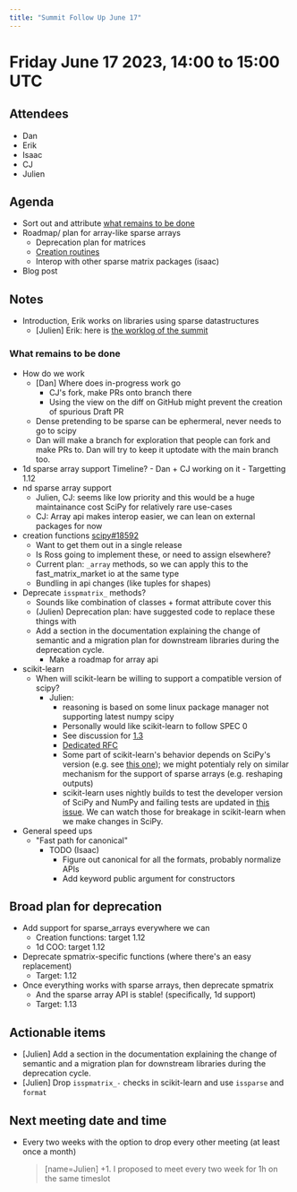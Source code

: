 ```yaml
---
title: "Summit Follow Up June 17"
---
```


# Friday June 17 2023, 14:00 to 15:00 UTC

## Attendees

- Dan
- Erik
- Isaac
- CJ
- Julien

## Agenda

- Sort out and attribute [what remains to be done](https://hackmd.io/1Q2832LDR_2Uv_-cV-wnYg#What-remains-to-be-done)
- Roadmap/ plan for array-like sparse arrays
  - Deprecation plan for matrices
  - [Creation routines](https://github.com/scipy/scipy/issues/18592)
  - Interop with other sparse matrix packages (isaac)
- Blog post

## Notes

- Introduction, Erik works on libraries using sparse datastructures
  - [Julien] Erik: here is [the worklog of the summit](https://hackmd.io/iEtdfbxfSbGwOAJTXmqyIQ)

### What remains to be done

- How do we work
  - [Dan] Where does in-progress work go
    - CJ's fork, make PRs onto branch there
    - Using the view on the diff on GitHub might prevent the creation of spurious Draft PR
  - Dense pretending to be sparse can be ephermeral, never needs to go to scipy
  - Dan will make a branch for exploration that people can fork and make PRs to. Dan will try to keep it uptodate with the main branch too.
- 1d sparse array support
  Timeline? - Dan + CJ working on it - Targetting 1.12
- nd sparse array support
  - Julien, CJ: seems like low priority and this would be a huge maintainance cost SciPy for relatively rare use-cases
  - CJ: Array api makes interop easier, we can lean on external packages for now
- creation functions [scipy#18592](https://github.com/scipy/scipy/issues/18592)
  - Want to get them out in a single release
  - Is Ross going to implement these, or need to assign elsewhere?
  - Current plan: `_array` methods, so we can apply this to the fast_matrix_market io at the same type
  - Bundling in api changes (like tuples for shapes)
- Deprecate `isspmatrix_` methods?
  - Sounds like combination of classes + format attribute cover this
  - (Julien) Deprecation plan: have suggested code to replace these things with
  - Add a section in the documentation explaining the change of semantic and a migration plan for downstream libraries during the deprecation cycle.
    - Make a roadmap for array api
- scikit-learn
  - When will scikit-learn be willing to support a compatible version of scipy?
    - Julien:
      - reasoning is based on some linux package manager not supporting latest numpy scipy
      - Personally would like scikit-learn to follow SPEC 0
      - See discussion for [1.3](https://github.com/scikit-learn/scikit-learn/issues/26438)
      - [Dedicated RFC](https://github.com/scikit-learn/scikit-learn/issues/26418)
      - Some part of scikit-learn's behavior depends on SciPy's version (e.g. see [this one](https://github.com/scikit-learn/scikit-learn/blob/784ba9ef9f65d5e4e33087dd7f5b87d65b605efc/sklearn/preprocessing/_polynomial.py#L61-L73)); we might potentialy rely on similar mechanism for the support of sparse arrays (e.g. reshaping outputs)
      - scikit-learn uses nightly builds to test the developer version of SciPy and NumPy and failing tests are updated in [this issue](https://github.com/scikit-learn/scikit-learn/issues/26154). We can watch those for breakage in scikit-learn when we make changes in SciPy.
- General speed ups
  - "Fast path for canonical"
    - TODO (Isaac)
      - Figure out canonical for all the formats, probably normalize APIs
      - Add keyword public argument for constructors

## Broad plan for deprecation

- Add support for sparse_arrays everywhere we can
  - Creation functions: target 1.12
  - 1d COO: target 1.12
- Deprecate spmatrix-specific functions (where there's an easy replacement)
  - Target: 1.12
- Once everything works with sparse arrays, then deprecate spmatrix
  - And the sparse array API is stable! (specifically, 1d support)
  - Target: 1.13

## Actionable items

- [Julien] Add a section in the documentation explaining the change of semantic and a migration plan for downstream libraries during the deprecation cycle.
- [Julien] Drop `isspmatrix_-` checks in scikit-learn and use `issparse` and `format`

## Next meeting date and time

- Every two weeks with the option to drop every other meeting (at least once a month)
  > [name=Julien] +1. I proposed to meet every two week for 1h on the same timeslot
